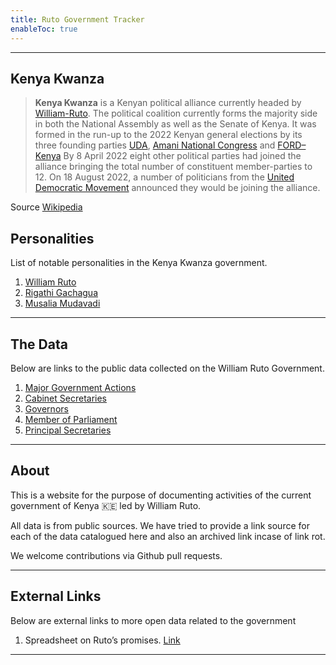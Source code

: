 ```yaml
---
title: Ruto Government Tracker
enableToc: true
---
```

---
## Kenya Kwanza

> **Kenya Kwanza** is a Kenyan political alliance currently headed by [William-Ruto](notes/William-Ruto.md). The political coalition currently forms the majority side in both the National Assembly as well as the Senate of Kenya. It was formed in the run-up to the 2022 Kenyan general elections by its three founding parties [UDA](https://en.wikipedia.org/wiki/United_Democratic_Alliance_(Kenya) "United Democratic Alliance (Kenya)"), [Amani National Congress](https://en.wikipedia.org/wiki/Amani_National_Congress "Amani National Congress") and [FORD–Kenya](https://en.wikipedia.org/wiki/Ford_Kenya "Ford Kenya") By 8 April 2022 eight other political parties had joined the alliance bringing the total number of constituent member-parties to 12. On 18 August 2022, a number of politicians from the [United Democratic Movement](https://en.wikipedia.org/wiki/United_Democratic_Movement_(Kenya) "United Democratic Movement (Kenya)") announced they would be joining the alliance.

Source [Wikipedia](https://en.wikipedia.org/wiki/Kenya_Kwanza)


## Personalities
List of notable personalities in the Kenya Kwanza government. 

1. [William Ruto](notes/William-Ruto.md)
2. [Rigathi Gachagua](notes/Rigathi-Gachagua.md)
3. [Musalia Mudavadi](notes/Musalia-Mudavadi.md)

---
## The Data
Below are links to the public data collected on the William Ruto Government. 

1. [Major Government Actions](notes/Activities)
2. [Cabinet Secretaries](notes/Cabinet.md)
3. [Governors](notes/Governors.md)
4. [Member of Parliament](notes/Members%20of%20Parliament.md)
5. [Principal Secretaries](notes/Principal-Secretaries.md)

---
## About

This is a website for the purpose of documenting activities of the current government of Kenya 🇰🇪 led by William Ruto.

All data is from public sources. We have tried to provide a link source for each of the data catalogued here and also an archived link incase of link rot.

We welcome contributions via Github pull requests. 

---

##  External Links

Below are external links to more open data related to the government

1. Spreadsheet on Ruto’s promises. [Link](https://docs.google.com/spreadsheets/d/12_sOeITaMcrbdH-21Lj29582soUnai1oW6fJ2nZziaQ/edit#gid=0)

---


